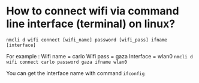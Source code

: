 # How to connect wifi via command line interface (terminal) on linux?
`nmcli d wifi connect [wifi_name] password [wifi_pass] ifname [interface]`

For example :
  Wifi name = carlo
  Wifi pass = gaza
  Interface = wlan0
`nmcli d wifi connect carlo password gaza ifname wlan0`

You can get the interface name with command `ifconfig`
